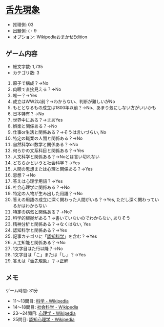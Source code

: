 # [舌先現象](https://ja.wikipedia.org/wiki/%E8%88%8C%E5%85%88%E7%8F%BE%E8%B1%A1)

- 推理側: 03
- 出題側: (・9
- オプション: WikipediaおまかせEdition

## ゲーム内容

- 総文字数: 1,735
- カテゴリ数: 3

1. 原子で構成？→No
2. 肉眼で直接見える？→No
3. 唯一？→Yes
4. 成立はWW2以前？→わからない、判断が難しいがNo
5. もととなるもの成立は1800年以前？→No、あまり気にしない方がいいかも
6. 日本特有？→No
7. 世界中にある？→まあYes
8. 娯楽と関係ある？→No
9. 仕事or生活と関係ある？→そうは言いづらい, No
10. 特定の職業の人間と関係ある？→No
11. 自然科学or数学と関係ある？→No
12. 何らかの文系科目と関係ある？→Yes
13. 人文科学と関係ある？→Noとは言い切れない
14. どちらかというと社会科学？→Yes
15. 人間の思想または心理と関係ある？→Yes
16. 思想？→No
17. 答えは心理学用語？→Yes
18. 社会心理学に関係ある？→No
19. 特定の人物が生み出した用語？→No
20. 答えの用語の成立に深く関わった人間がいる？→Yes, ただし深く関わっているかはわからない
21. 特定の病気と関係ある？→No?
22. 科学的根拠がある？→書いていないのでわからない, ありそう
23. 精神分析と関係ある？→なくはない, Yes
24. 認知科学と関係ある？→Yes
25. 記事カテゴリに「[認知科学](https://ja.wikipedia.org/wiki/Category:%E8%AA%8D%E7%9F%A5%E7%A7%91%E5%AD%A6)」を含む？→Yes
26. 人工知能と関係ある？→No
27. 1文字目はた行以降？→No
28. 1文字目は「こ」または「し」？→Yes
29. 答えは『[舌先現象](https://ja.wikipedia.org/wiki/%E8%88%8C%E5%85%88%E7%8F%BE%E8%B1%A1)』？→正解

## メモ

ゲーム時間: 31分

- 11～13問目: [科学 - Wikipedia](https://ja.wikipedia.org/wiki/%E7%A7%91%E5%AD%A6)
- 14～18問目: [社会科学 - Wikipedia](https://ja.wikipedia.org/wiki/%E7%A4%BE%E4%BC%9A%E7%A7%91%E5%AD%A6)
- 23～24問目: [心理学 - Wikipedia](https://ja.wikipedia.org/wiki/%E5%BF%83%E7%90%86%E5%AD%A6)
- 25問目: [認知心理学 - Wikipedia](https://ja.wikipedia.org/wiki/%E8%AA%8D%E7%9F%A5%E5%BF%83%E7%90%86%E5%AD%A6)
